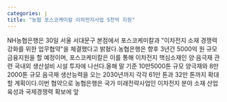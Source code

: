 ```yaml
---
categories: j
title: "농협 포스코케미칼 이차전지사업 5천억 지원"
---
```

NH농협은행은 30일 서울 서대문구 본점에서 포스코케미칼과 "이차전지 소재 경쟁력 강화를 위한 업무협약"을 체결했다고 밝혔다.농협은행은 향후 3년간 5000억 원 규모 금융지원을 할 예정이며, 포스코케미칼은 이를 통해 이차전지 핵심소재인 양·음극재 관련 국내외 생산설비 시설 투자에 나선다.올해 말 기준 10만5000톤 규모 양극재와 8만2000톤 규모 음극재 생산능력을 오는 2030년까지 각각 61만 톤과 32만 톤까지 확대할 계획이다.이번 협약으로 농협은행은 국가 미래전략사업인 이차전지 분야 소재 산업 육성과 국제경쟁력 확보에 앞